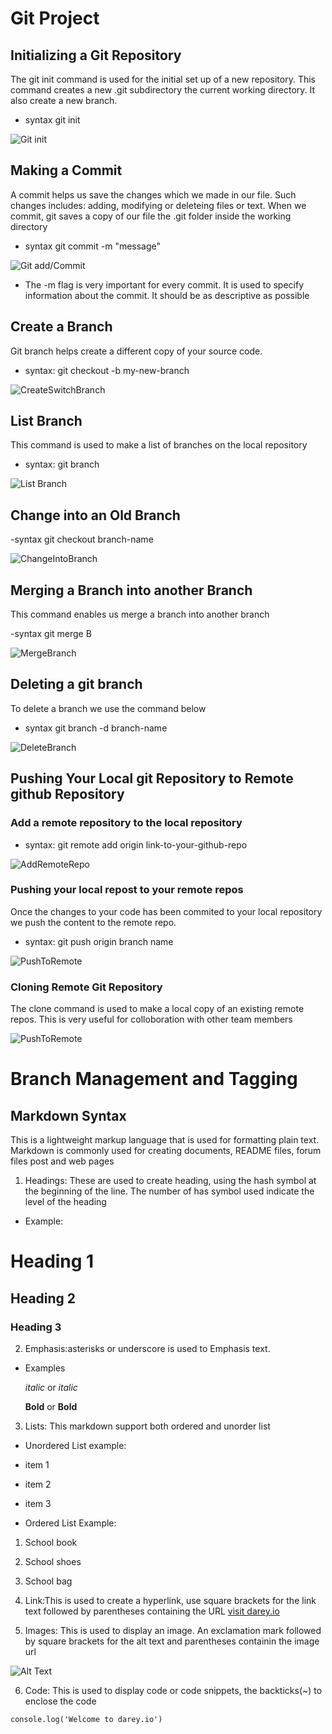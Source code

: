 # Git Project
## Initializing a Git Repository

The git init command is used for the initial set up of a new repository. This command creates a new .git subdirectory the current working directory. It also create a new branch.

- syntax git init

![Git init](./img/1.gitinit.png)

## Making a Commit
A commit helps us save the changes which we made in our file. Such changes includes: adding, modifying or deleteing files or text. When we commit, git saves a copy of our file the .git folder inside the working directory
- syntax git commit -m "message"

![Git add/Commit](./img/2.gitadd.png)

- The -m flag is very important for every commit. It is used to specify information about the commit. It should be as descriptive as possible

## Create a Branch
Git branch helps create a different copy of your source code. 

- syntax: git checkout -b my-new-branch

![CreateSwitchBranch](./img/3.createswitchbranch.png)

## List Branch
This command is used to make a list of branches on the local repository

- syntax: git branch

![List Branch](./img/4.listbrances.png)


## Change into an Old Branch

-syntax  git checkout branch-name

![ChangeIntoBranch](./img/5.switchbranch.png)

## Merging a Branch into another Branch
This command enables us merge a branch into another branch

-syntax   git merge B

![MergeBranch](./img/mergebranch.png)

## Deleting a git branch
To delete a branch we use the command below

- syntax   git branch -d branch-name

![DeleteBranch](./img/deletebranch.png)

## Pushing Your Local git Repository to Remote github Repository

### Add a remote repository to the local repository


- syntax: git remote add origin link-to-your-github-repo

![AddRemoteRepo](./img/8.addremoterespostolocal.png)

### Pushing your local repost to your remote repos
Once the changes to your code has been commited to your local repository we push the content to the remote repo.

- syntax: git push origin branch name


![PushToRemote](./img/9.linklocaltogithub.png)

### Cloning Remote Git Repository 

The clone command is used to make a local copy of an existing remote repos. This is very useful for colloboration with other team members

![PushToRemote](./img/clonerepo.png)


# Branch Management and Tagging

## Markdown Syntax
This is a lightweight markup language that is used for formatting plain text. Markdown is commonly used for creating documents, README files, forum files post and web pages

1. Headings: These are used to create heading, using the hash symbol at the beginning of the line. The number of has symbol used indicate the level of the heading

- Example:

# Heading 1
## Heading 2
### Heading 3

2. Emphasis:asterisks or underscore is used to Emphasis text. 
- Examples

    *italic* or _italic_

    **Bold** or __Bold__

3. Lists: This markdown support both ordered and unorder list

- Unordered List example:
- item 1
- item 2
- item 3

- Ordered List  Example:
1. School book
2. School shoes
3. School bag

4. Link:This is used to create a hyperlink, use square brackets for the link text followed by parentheses containing the URL
[visit darey.io](https://www.darey.io)

5. Images: This is used to display an image. An exclamation mark followed by square brackets for the alt text and parentheses containin the image url

![Alt Text](./img/1.gitinit.png)

6. Code: This is used to display code or code snippets, the backticks(~) to enclose the code

`console.log('Welcome to darey.io')`



